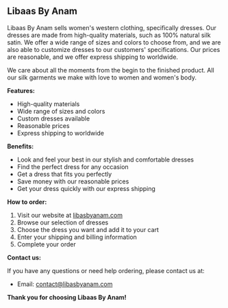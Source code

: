 ## Libaas By Anam

Libaas By Anam sells women's western clothing, specifically dresses. Our dresses are made from high-quality materials, such as 100% natural silk satin. We offer a wide range of sizes and colors to choose from, and we are also able to customize dresses to our customers' specifications. Our prices are reasonable, and we offer express shipping to worldwide.

We care about all the moments from the begin to the finished product. All our silk garments we make with love to women and women's body.

**Features:**

* High-quality materials
* Wide range of sizes and colors
* Custom dresses available
* Reasonable prices
* Express shipping to worldwide

**Benefits:**

* Look and feel your best in our stylish and comfortable dresses
* Find the perfect dress for any occasion
* Get a dress that fits you perfectly
* Save money with our reasonable prices
* Get your dress quickly with our express shipping

**How to order:**

1. Visit our website at [libasbyanam.com](https://libasbyanam.com)
2. Browse our selection of dresses
3. Choose the dress you want and add it to your cart
4. Enter your shipping and billing information
5. Complete your order

**Contact us:**

If you have any questions or need help ordering, please contact us at:

* Email: contact@libasbyanam.com

**Thank you for choosing Libaas By Anam!**

